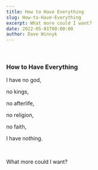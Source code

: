 ```yaml
---
title: How to Have Everything
slug: How-to-Have-Everything
excerpt: What more could I want? 
date: 2022-05-01T00:00:00
author: Dave Winnyk 
---
```

<br>

### How to Have Everything

I have no god,  

no kings,  

no afterlife,  

no religion, 

no faith, 

I have nothing. 

<br> 
  
What more could I want?